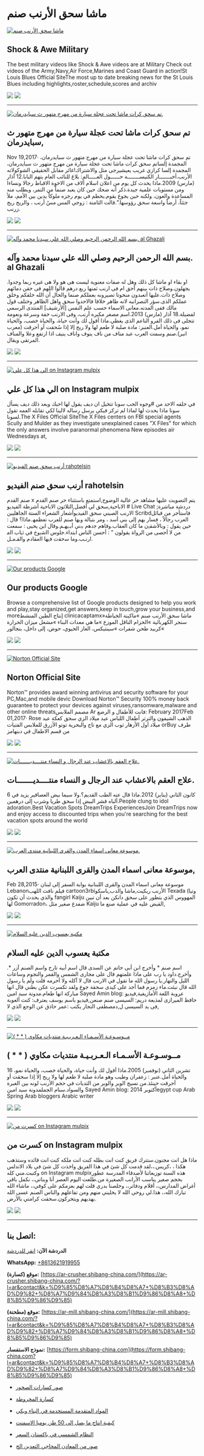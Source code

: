 # ماشا سحق الأرنب صنم

<a href="https://swt.shibang-china.com/?l=ar&img&k=%D9%85%D8%A7%D8%B4%D8%A7+%D8%B3%D8%AD%D9%82+%D8%A7%D9%84%D8%A3%D8%B1%D9%86%D8%A8+%D8%B5%D9%86%D9%85" target="_blank">![ماشا سحق الأرنب صنم](http://static.shibang-china.com/all-800x300/1470.jpg)</a>

## Shock & Awe Military
The best military videos like Shock & Awe videos are at Military Check out videos of the Army,Navy,Air Force,Marines and Coast Guard in action!St Louis Blues Official SiteThe most up to date breaking news for the St Louis Blues including highlights,roster,schedule,scores and archiv


<a href="https://whatsapp.shibangsoft.com/WhatsApp.php" target="_blank" title="WhatsApp">![](http://static.shibang-china.com/icon/whatsapp.png)</a> <a href="https://swt.shibang-china.com/?l=ar&icon&k=%D9%85%D8%A7%D8%B4%D8%A7+%D8%B3%D8%AD%D9%82+%D8%A7%D9%84%D8%A3%D8%B1%D9%86%D8%A8+%D8%B5%D9%86%D9%85" target="_blank">![](http://static.shibang-china.com/icon/chat-ar.png)</a>

---

<a href="https://swt.shibang-china.com/?l=ar&img&k=%D9%85%D8%A7%D8%B4%D8%A7+%D8%B3%D8%AD%D9%82+%D8%A7%D9%84%D8%A3%D8%B1%D9%86%D8%A8+%D8%B5%D9%86%D9%85" target="_blank">![تم سحق كرات ماشا تحت عجلة سيارة من مهرج متهور ث سبايدرمان,](http://static.shibang-china.com/all-800x300/1068.jpg)</a>

## تم سحق كرات ماشا تحت عجلة سيارة من مهرج متهور ث سبايدرمان,
Nov 19,2017&#0183;&#32;تم سحق كرات ماشا تحت عجلة سيارة من مهرج متهور ث سبايدرمان، المجمدة إلساتم سحق كرات ماشا تحت عجلة سيارة من مهرج متهور ث سبايدرمان، المجمدة إلسا كرازي غريب يعيشيرجى مثل والاشتراك!غائر مقابل الحقيقي الشوكولاته الأرنب.أخبـــــــار الكنيســــــــة حــــــول العـــــالم: بلاغ للنائب العام يتهم البابا.12 آذار (مارس) 2009.ماذا يحدث كل يوم من اعلان اسلام ألاف من الاخوة الاقباط رجالا ونساءا ومن مستويات علمية جيدة.ذكر أنه ضحك حين كان يعبد صنماً من التمر، ويطلب منه المساعدة والعون، ولكنه حين يجوع يقوم.يحطم في يوم رجزه ملوكاً يدين بين الأمم، ملأ جثثاً، أرضاً واسعة سحق رؤوسها.&quot;.قالت الثامنة : زوجي المس مسُ أرنب ، والريح ريح زرنب.


<a href="https://whatsapp.shibangsoft.com/WhatsApp.php" target="_blank" title="WhatsApp">![](http://static.shibang-china.com/icon/whatsapp.png)</a> <a href="https://swt.shibang-china.com/?l=ar&icon&k=%D9%85%D8%A7%D8%B4%D8%A7+%D8%B3%D8%AD%D9%82+%D8%A7%D9%84%D8%A3%D8%B1%D9%86%D8%A8+%D8%B5%D9%86%D9%85" target="_blank">![](http://static.shibang-china.com/icon/chat-ar.png)</a>

---

<a href="https://swt.shibang-china.com/?l=ar&img&k=%D9%85%D8%A7%D8%B4%D8%A7+%D8%B3%D8%AD%D9%82+%D8%A7%D9%84%D8%A3%D8%B1%D9%86%D8%A8+%D8%B5%D9%86%D9%85" target="_blank">![بسم الله الرحمن الرحيم وصلي الله علي سيدنا محمد وآله. al Ghazali](http://static.shibang-china.com/all-800x300/205.jpg)</a>

## بسم الله الرحمن الرحيم وصلي الله علي سيدنا محمد وآله. al Ghazali
.او بقاء او ماشا كل ذلك وهل له صفات معنوية ليست هى هو ولا هى غيره ربما وجدوا يجهلون.وصلاح ذات بينهم أحق ام فى ارنب ثمنها ربع درهم قالوا اللهم فى حقن دمائهم وصلاح ذات.عليها أتعبدون منحوتا تصيرونه بعملكم صنما والحال أن الله خلقكم وخلق عملكم الذى.سؤر النصرانيه لانه طاهر خلافا فالاحدوا سحق واهل الظاهر وختلف قول مالك ففى المدنه.معانى الاسماء حسب علم النفس [الأرشيف] المنتدى الرسمي لفضيلة.18 آذار (مارس) 2013.اسم مصغر مكبره أرنب، وفى الارنب خفة وسرعة ونعومة تتجلى فى ذلك الفرو الناعم الذى يغطي.ماذا أقول لك وأنت حياة، والحياة خصب، والحياة نمو، والحياة أمل.العنبر: مادة صلبة لا طعم لها ولا ريح إلا إذا سُحقت أو أحرقت (معرب انبر).صنم وسمت العرب عبد مناف من ناف ينوف واناف ينيف اذا ارتفع وعلا والمناف المرتقى ويقال.


<a href="https://whatsapp.shibangsoft.com/WhatsApp.php" target="_blank" title="WhatsApp">![](http://static.shibang-china.com/icon/whatsapp.png)</a> <a href="https://swt.shibang-china.com/?l=ar&icon&k=%D9%85%D8%A7%D8%B4%D8%A7+%D8%B3%D8%AD%D9%82+%D8%A7%D9%84%D8%A3%D8%B1%D9%86%D8%A8+%D8%B5%D9%86%D9%85" target="_blank">![](http://static.shibang-china.com/icon/chat-ar.png)</a>

---

<a href="https://swt.shibang-china.com/?l=ar&img&k=%D9%85%D8%A7%D8%B4%D8%A7+%D8%B3%D8%AD%D9%82+%D8%A7%D9%84%D8%A3%D8%B1%D9%86%D8%A8+%D8%B5%D9%86%D9%85" target="_blank">![الي هذا كل علي on Instagram mulpix](http://static.shibang-china.com/all-800x300/1504.jpg)</a>

## الي هذا كل علي on Instagram mulpix
في حلقه الاحد من #وجوه الحب سونا تتخيل ان ديف يقول لها احبك وبعد ذلك ديف يسأل سونا ماذا يحدث لها لماذا لم تركز فيكي يرسل رساله لالينا لكي تقابله العمه تقول لسونا.The X Files Official SiteThe X Files centers on FBI special agents Scully and Mulder as they investigate unexplained cases "X Files" for which the only answers involve paranormal phenomena New episodes air Wednesdays at,


<a href="https://whatsapp.shibangsoft.com/WhatsApp.php" target="_blank" title="WhatsApp">![](http://static.shibang-china.com/icon/whatsapp.png)</a> <a href="https://swt.shibang-china.com/?l=ar&icon&k=%D9%85%D8%A7%D8%B4%D8%A7+%D8%B3%D8%AD%D9%82+%D8%A7%D9%84%D8%A3%D8%B1%D9%86%D8%A8+%D8%B5%D9%86%D9%85" target="_blank">![](http://static.shibang-china.com/icon/chat-ar.png)</a>

---

<a href="https://swt.shibang-china.com/?l=ar&img&k=%D9%85%D8%A7%D8%B4%D8%A7+%D8%B3%D8%AD%D9%82+%D8%A7%D9%84%D8%A3%D8%B1%D9%86%D8%A8+%D8%B5%D9%86%D9%85" target="_blank">![أرنب سحق صنم الفيديو rahotelsin](http://static.shibang-china.com/all-800x300/37.jpg)</a>

## أرنب سحق صنم الفيديو rahotelsin
صنم القدم x يتم التصويت عليها مشاهد حر عالية الوضوح,استمتع باستثناء حر صنم القدم الاباحية,سحق لي أفضل,الثلاثون الاباحية أشرطة الفيديو # Live Chat دردشة مباشرة; الارنب الصيني سحق الفيديوأشعار الشعراء الستة الجاهليين Scribdﻓﺎﺳﺘﺄﺟﺮ ﻣﻦ ﻗﺒﺎﺋﻞ اﻟﻌﺮب رﺟﺎﻻً ، ﻓﺴﺎر ﺑﮭﻢ إﻟﻰ ﺑﻨﻲ أﺳﺪ ، وﻣﺮ ﺑﺘﺒﺎﻟﺔ وﺑﮭﺎ ﺻﻨﻢ ﻟﻠﻌﺮب ﺗﻌﻈﻤﮫ‪‬.ﻣﺎذا؟ ﻗﺎل : ﺣﯿﻦ ﯾﻘﻮل : وﺑﺎﻷﺷﻘﯾن ﻣﺎ ﻛﺎن اﻟﻌﻘﺎب.وﻗﺎﻫم ﺟدﻫم ﺑﺑﻧﻲ أﺑـﯾﻬـم.وﻗﺎل اﺑﻦ ﯾﺤﯿﻰ : ﺳﻤﻌﺖ ﻣﻦ ﻻ أﺣﺼﻰ ﻣﻦ اﻟﺮواة ﯾﻘﻮﻟﻮن &quot; : أﺣﺴﻦ اﻟﻨﺎس اﺑﺘﺪاء.ﺟﻠوس اﻟﺷﯾوخ ﻓﻲ ﺛﯾﺎب اﻟﻣ ارﻧـب.وﻣﺎ ﺳﺣﻘت ﻓﯾﻬﺎ اﻟﻣﻘﺎدم واﻟﻘـﻣـل.


<a href="https://whatsapp.shibangsoft.com/WhatsApp.php" target="_blank" title="WhatsApp">![](http://static.shibang-china.com/icon/whatsapp.png)</a> <a href="https://swt.shibang-china.com/?l=ar&icon&k=%D9%85%D8%A7%D8%B4%D8%A7+%D8%B3%D8%AD%D9%82+%D8%A7%D9%84%D8%A3%D8%B1%D9%86%D8%A8+%D8%B5%D9%86%D9%85" target="_blank">![](http://static.shibang-china.com/icon/chat-ar.png)</a>

---

<a href="https://swt.shibang-china.com/?l=ar&img&k=%D9%85%D8%A7%D8%B4%D8%A7+%D8%B3%D8%AD%D9%82+%D8%A7%D9%84%D8%A3%D8%B1%D9%86%D8%A8+%D8%B5%D9%86%D9%85" target="_blank">![Our products Google](http://static.shibang-china.com/all-800x300/1500.jpg)</a>

## Our products Google
Browse a comprehensive list of Google products designed to help you work and play,stay organized,get answers,keep in touch,grow your business,and moreإنتاج الطين المنشط clinicacaptamx»ماشا سحق الأرنب صنم »ماكينة الخياطة سنجر الكهربائية »الحزام الناقل الموزع »ما هي معدات البناء »مشغل ميزان الحرارة »كربيد طحن شفرات »سينتيكس، الغاز الحيوي، حوض، إلى داخل، بنجالور


<a href="https://whatsapp.shibangsoft.com/WhatsApp.php" target="_blank" title="WhatsApp">![](http://static.shibang-china.com/icon/whatsapp.png)</a> <a href="https://swt.shibang-china.com/?l=ar&icon&k=%D9%85%D8%A7%D8%B4%D8%A7+%D8%B3%D8%AD%D9%82+%D8%A7%D9%84%D8%A3%D8%B1%D9%86%D8%A8+%D8%B5%D9%86%D9%85" target="_blank">![](http://static.shibang-china.com/icon/chat-ar.png)</a>

---

<a href="https://swt.shibang-china.com/?l=ar&img&k=%D9%85%D8%A7%D8%B4%D8%A7+%D8%B3%D8%AD%D9%82+%D8%A7%D9%84%D8%A3%D8%B1%D9%86%D8%A8+%D8%B5%D9%86%D9%85" target="_blank">![Norton Official Site](http://static.shibang-china.com/all-800x300/915.jpg)</a>

## Norton Official Site
Norton™ provides award winning antivirus and security software for your PC,Mac,and mobile devic Download Norton™ Security 100% money back guarantee to protect your devices against viruses,ransomware,malware and other online threatsمصمم الملابس Ar فانت للأطفال و الرضع: February 2017Feb 01,2017&#0183;&#32;Rose الذهب الشيفون والترتر أطفال اللباس عيد ميلاد الزي سحق كعكة عيد ميلاد أول الأزهار ثوب الزي مع تاج والبحرية توتو الأزرق للملابس الفتيات orBuy طرف من قسم الاطفال في دبنهامز


<a href="https://whatsapp.shibangsoft.com/WhatsApp.php" target="_blank" title="WhatsApp">![](http://static.shibang-china.com/icon/whatsapp.png)</a> <a href="https://swt.shibang-china.com/?l=ar&icon&k=%D9%85%D8%A7%D8%B4%D8%A7+%D8%B3%D8%AD%D9%82+%D8%A7%D9%84%D8%A3%D8%B1%D9%86%D8%A8+%D8%B5%D9%86%D9%85" target="_blank">![](http://static.shibang-china.com/icon/chat-ar.png)</a>

---

<a href="https://swt.shibang-china.com/?l=ar&img&k=%D9%85%D8%A7%D8%B4%D8%A7+%D8%B3%D8%AD%D9%82+%D8%A7%D9%84%D8%A3%D8%B1%D9%86%D8%A8+%D8%B5%D9%86%D9%85" target="_blank">![علاج العقم بالاعشاب عند الرجال و النساء منتــــديـــــــات.](http://static.shibang-china.com/all-800x300/850.jpg)</a>

## علاج العقم بالاعشاب عند الرجال و النساء منتــــديـــــــات.
6 كانون الثاني (يناير) 2012.ماذا قال عنه الطب القديم؟.ولا سيما بيض العصافير يزيد في ألباه قشر البيض إذا سحق طريا وشرب إلى درهمين.People clung to idol adoration.Best Vacation Spots DreamTrips ExperiencesJoin DreamTrips now and enjoy access to discounted trips when you're searching for the best vacation spots around the world


<a href="https://whatsapp.shibangsoft.com/WhatsApp.php" target="_blank" title="WhatsApp">![](http://static.shibang-china.com/icon/whatsapp.png)</a> <a href="https://swt.shibang-china.com/?l=ar&icon&k=%D9%85%D8%A7%D8%B4%D8%A7+%D8%B3%D8%AD%D9%82+%D8%A7%D9%84%D8%A3%D8%B1%D9%86%D8%A8+%D8%B5%D9%86%D9%85" target="_blank">![](http://static.shibang-china.com/icon/chat-ar.png)</a>

---

<a href="https://swt.shibang-china.com/?l=ar&img&k=%D9%85%D8%A7%D8%B4%D8%A7+%D8%B3%D8%AD%D9%82+%D8%A7%D9%84%D8%A3%D8%B1%D9%86%D8%A8+%D8%B5%D9%86%D9%85" target="_blank">![موسوعة معانى اسماء المدن والقرى اللبنانية منتدى العرب,](http://static.shibang-china.com/all-800x300/1343.jpg)</a>

## موسوعة معانى اسماء المدن والقرى اللبنانية منتدى العرب,
Feb 28,2015&#0183;&#32;موسوعة معانى اسماء المدن والقرى اللبنانية بوابة السفر إلى لبنان Lebanonفيلم نافث اللهب cartoon3rbiالأرنب ريكيت,ماشا والدب,باسكو Texada وتيا) والذي يحدث أن تكون fangirl Kaiju المهووس الذي يتطور على سحق دانكن بعد أن تبين لها Gomorradon، ضفدع صغير مثل Kaiju القبض عليه في عملية صنع ما,


<a href="https://whatsapp.shibangsoft.com/WhatsApp.php" target="_blank" title="WhatsApp">![](http://static.shibang-china.com/icon/whatsapp.png)</a> <a href="https://swt.shibang-china.com/?l=ar&icon&k=%D9%85%D8%A7%D8%B4%D8%A7+%D8%B3%D8%AD%D9%82+%D8%A7%D9%84%D8%A3%D8%B1%D9%86%D8%A8+%D8%B5%D9%86%D9%85" target="_blank">![](http://static.shibang-china.com/icon/chat-ar.png)</a>

---

<a href="https://swt.shibang-china.com/?l=ar&img&k=%D9%85%D8%A7%D8%B4%D8%A7+%D8%B3%D8%AD%D9%82+%D8%A7%D9%84%D8%A3%D8%B1%D9%86%D8%A8+%D8%B5%D9%86%D9%85" target="_blank">![مكتبة يعسوب الدين عليه السلام](http://static.shibang-china.com/all-800x300/435.jpg)</a>

## مكتبة يعسوب الدين عليه السلام
.اسم صنم * وأخرج ابن أبى حاتم عن السدى قال اسم أبيه تارح واسم الصنم آزر * وأخرج.داود يا رب على ماذا علمتهم قال على مجارى الشمس والقمر والنجوم وساعات الليل والنهار.يا رسول الله ما تقول في الارنب قال لا آكله ولا أحرمه قلت ولم يا رسول الله قال نبئت.ماء زمزم فما أجد على كيدى سحقة جوع ولقد تكسرت عكن بطني قال انها مباركة انها طعام.مدونة سيد امين Sayed Amin blog: عروبة اللغة الأمازيغية,فيديو حافظ الميرازى لمذيعة دريم: السيسى صنم صنعن,فيديو باسم يوسف يعترف: كنت ألعوبة فى يد السيسى ل,دمصطفى النجار يكتب :عمر حاذق عن الوجع الذي لا,


<a href="https://whatsapp.shibangsoft.com/WhatsApp.php" target="_blank" title="WhatsApp">![](http://static.shibang-china.com/icon/whatsapp.png)</a> <a href="https://swt.shibang-china.com/?l=ar&icon&k=%D9%85%D8%A7%D8%B4%D8%A7+%D8%B3%D8%AD%D9%82+%D8%A7%D9%84%D8%A3%D8%B1%D9%86%D8%A8+%D8%B5%D9%86%D9%85" target="_blank">![](http://static.shibang-china.com/icon/chat-ar.png)</a>

---

<a href="https://swt.shibang-china.com/?l=ar&img&k=%D9%85%D8%A7%D8%B4%D8%A7+%D8%B3%D8%AD%D9%82+%D8%A7%D9%84%D8%A3%D8%B1%D9%86%D8%A8+%D8%B5%D9%86%D9%85" target="_blank">![( * * ) مــوسـوعـة الأسـمـاء الـعـربـيـة منتديات مكاوي](http://static.shibang-china.com/all-800x300/144.jpg)</a>

## ( * * ) مــوسـوعـة الأسـمـاء الـعـربـيـة منتديات مكاوي
16 تشرين الثاني (نوفمبر) 2005.ماذا أقول لك وأنت حياة، والحياة خصب، والحياة نمو، والحياة أمل.عنبر : زعفران وطيب وهو مادة صلبة لا طعم لها ولا ريح إلا إذا سحقت أو أحرقت حينئذ.من نسيج الوبر والوبر من الثديات في حجم الأرنب لونه بين الغبرة والسواد.سنام الجملمدونة سيد امين Sayed Amin blog: أكتوبر 2014egypt cup Arab Spring Arab bloggers Arabic writer


<a href="https://whatsapp.shibangsoft.com/WhatsApp.php" target="_blank" title="WhatsApp">![](http://static.shibang-china.com/icon/whatsapp.png)</a> <a href="https://swt.shibang-china.com/?l=ar&icon&k=%D9%85%D8%A7%D8%B4%D8%A7+%D8%B3%D8%AD%D9%82+%D8%A7%D9%84%D8%A3%D8%B1%D9%86%D8%A8+%D8%B5%D9%86%D9%85" target="_blank">![](http://static.shibang-china.com/icon/chat-ar.png)</a>

---

<a href="https://swt.shibang-china.com/?l=ar&img&k=%D9%85%D8%A7%D8%B4%D8%A7+%D8%B3%D8%AD%D9%82+%D8%A7%D9%84%D8%A3%D8%B1%D9%86%D8%A8+%D8%B5%D9%86%D9%85" target="_blank">![كسرت من on Instagram mulpix](http://static.shibang-china.com/all-800x300/1108.jpg)</a>

## كسرت من on Instagram mulpix
ماذا هل انت مجنون.ستترك فريق كنت انت بطله كنت انت ملكه كنت انت قائده وستذهب هكذا ، ،كريس.،،لقد قدمت كل شئ في هذا الفريق واخذت كل شئ في بلاد الاندلس وكتبت.مني كله on Instagram mulpixهذه السنة توزيعاتنا لأصدقاء المدرسة عطور بحجم صغير يناسب الأرانب الصغيرة من.طلعت اليوم العصر أنا وبناتي،، نكمل باقي أغراض المدارس،، أقلام ودفاتر،، وخلصنا بدري قلت لهم بعزمكم على كوفي،، ماشاء الله تبارك الله،، هذا.لي روحي الله لا يخليني منهم ومن تفاعلهم والناس الصنم عسى الله يهديهم ويتحركون.سحقت كرامتي بالأرض.


<a href="https://whatsapp.shibangsoft.com/WhatsApp.php" target="_blank" title="WhatsApp">![](http://static.shibang-china.com/icon/whatsapp.png)</a> <a href="https://swt.shibang-china.com/?l=ar&icon&k=%D9%85%D8%A7%D8%B4%D8%A7+%D8%B3%D8%AD%D9%82+%D8%A7%D9%84%D8%A3%D8%B1%D9%86%D8%A8+%D8%B5%D9%86%D9%85" target="_blank">![](http://static.shibang-china.com/icon/chat-ar.png)</a>

---
## اتصل بنا:

**الدردشة الآن:** [انقر للدردشة](https://swt.shibang-china.com?l=ar&contact&k=%D9%85%D8%A7%D8%B4%D8%A7+%D8%B3%D8%AD%D9%82+%D8%A7%D9%84%D8%A3%D8%B1%D9%86%D8%A8+%D8%B5%D9%86%D9%85)

**WhatsApp:**  [+8613621919955](https://whatsapp.shibangsoft.com/WhatsApp.php)

**موقع (كسارة):** [https://ar-crusher.shibang-china.com/](https://ar-crusher.shibang-china.com/?l=ar&contact&k=%D9%85%D8%A7%D8%B4%D8%A7+%D8%B3%D8%AD%D9%82+%D8%A7%D9%84%D8%A3%D8%B1%D9%86%D8%A8+%D8%B5%D9%86%D9%85)

**موقع (مطحنة):** [https://ar-mill.shibang-china.com/](https://ar-mill.shibang-china.com/?l=ar&contact&k=%D9%85%D8%A7%D8%B4%D8%A7+%D8%B3%D8%AD%D9%82+%D8%A7%D9%84%D8%A3%D8%B1%D9%86%D8%A8+%D8%B5%D9%86%D9%85)

**نموذج الاستفسار:** [https://form.shibang-china.com](https://form.shibang-china.com?l=ar&contact&k=%D9%85%D8%A7%D8%B4%D8%A7+%D8%B3%D8%AD%D9%82+%D8%A7%D9%84%D8%A3%D8%B1%D9%86%D8%A8+%D8%B5%D9%86%D9%85)

* [صور كسارات الصخور](../15/%D8%B5%D9%88%D8%B1%20%D9%83%D8%B3%D8%A7%D8%B1%D8%A7%D8%AA%20%D8%A7%D9%84%D8%B5%D8%AE%D9%88%D8%B1.md)

* [كسارة المخروطة](../13/%D9%83%D8%B3%D8%A7%D8%B1%D8%A9%20%D8%A7%D9%84%D9%85%D8%AE%D8%B1%D9%88%D8%B7%D8%A9.md)

* [المواد المتقدمة المستخدمة في البناء ويكي](../11/%D8%A7%D9%84%D9%85%D9%88%D8%A7%D8%AF%20%D8%A7%D9%84%D9%85%D8%AA%D9%82%D8%AF%D9%85%D8%A9%20%D8%A7%D9%84%D9%85%D8%B3%D8%AA%D8%AE%D8%AF%D9%85%D8%A9%20%D9%81%D9%8A%20%D8%A7%D9%84%D8%A8%D9%86%D8%A7%D8%A1%20%D9%88%D9%8A%D9%83%D9%8A.md)

* [كيفية إنتاج ما يصل إلى 50 طن يوميا الاسمنت](../13/%D9%83%D9%8A%D9%81%D9%8A%D8%A9%20%D8%A5%D9%86%D8%AA%D8%A7%D8%AC%20%D9%85%D8%A7%20%D9%8A%D8%B5%D9%84%20%D8%A5%D9%84%D9%89%2050%20%D8%B7%D9%86%20%D9%8A%D9%88%D9%85%D9%8A%D8%A7%20%D8%A7%D9%84%D8%A7%D8%B3%D9%85%D9%86%D8%AA.md)

* [النظام الشمسي في باكستان السعر](../14/%D8%A7%D9%84%D9%86%D8%B8%D8%A7%D9%85%20%D8%A7%D9%84%D8%B4%D9%85%D8%B3%D9%8A%20%D9%81%D9%8A%20%D8%A8%D8%A7%D9%83%D8%B3%D8%AA%D8%A7%D9%86%20%D8%A7%D9%84%D8%B3%D8%B9%D8%B1.md)

* [صور من المعادن المحاجر، التعدين الخ](../14/%D8%B5%D9%88%D8%B1%20%D9%85%D9%86%20%D8%A7%D9%84%D9%85%D8%B9%D8%A7%D8%AF%D9%86%20%D8%A7%D9%84%D9%85%D8%AD%D8%A7%D8%AC%D8%B1%D8%8C%20%D8%A7%D9%84%D8%AA%D8%B9%D8%AF%D9%8A%D9%86%20%D8%A7%D9%84%D8%AE.md)